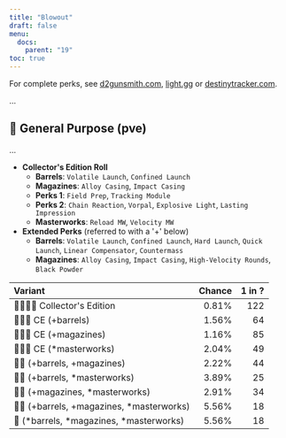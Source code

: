 ```yaml
---
title: "Blowout"
draft: false
menu:
  docs:
    parent: "19"
toc: true
---
```


For complete perks, see [d2gunsmith.com](https://d2gunsmith.com/w/1903182562), [light.gg](https://www.light.gg/db/items/1903182562) or [destinytracker.com](https://destinytracker.com/destiny-2/db/items/1903182562).

...

## 👾 General Purpose (pve)

...

* **Collector's Edition Roll**
  * **Barrels**: `Volatile Launch`, `Confined Launch`
  * **Magazines**: `Alloy Casing`, `Impact Casing`
  * **Perks 1**: `Field Prep`, `Tracking Module`
  * **Perks 2**: `Chain Reaction`, `Vorpal`, `Explosive Light`, `Lasting Impression`
  * **Masterworks**: `Reload MW`, `Velocity MW`
* **Extended Perks** (referred to with a '+' below)
  * **Barrels**: `Volatile Launch`, `Confined Launch`, `Hard Launch`, `Quick Launch`, `Linear Compensator`, `Countermass`
  * **Magazines**: `Alloy Casing`, `Impact Casing`, `High-Velocity Rounds`, `Black Powder`

| Variant | Chance | 1 in ? |
|:-|-:|-:|
| 👾👾👾🌟 Collector's Edition | 0.81% | 122 |
| 👾👾👾 CE (+barrels) | 1.56% | 64 |
| 👾👾👾 CE (+magazines) | 1.16% | 85 |
| 👾👾👾 CE (*masterworks) | 2.04% | 49 |
| 👾👾 (+barrels, +magazines) | 2.22% | 44 |
| 👾👾 (+barrels, *masterworks) | 3.89% | 25 |
| 👾👾 (+magazines, *masterworks) | 2.91% | 34 |
| 👾👾 (+barrels, +magazines, *masterworks) | 5.56% | 18 |
| 👾 (*barrels, *magazines, *masterworks) | 5.56% | 18 |
